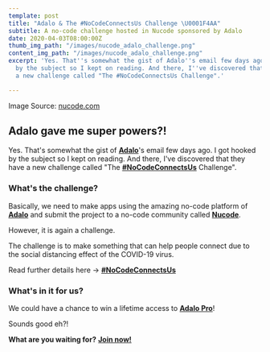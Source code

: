 ```yaml
---
template: post
title: "Adalo & The #NoCodeConnectsUs Challenge \U0001F4AA"
subtitle: A no-code challenge hosted in Nucode sponsored by Adalo
date: 2020-04-03T08:00:00Z
thumb_img_path: "/images/nucode_adalo_challenge.png"
content_img_path: "/images/nucode_adalo_challenge.png"
excerpt: 'Yes. That''s somewhat the gist of Adalo''s email few days ago. I got hooked
  by the subject so I kept on reading. And there, I''ve discovered that they have
  a new challenge called "The #NoCodeConnectsUs Challenge".'

---
```

Image Source: [nucode.com](https://www.nucode.co/challenge/the-nocodeconnectsus-challenge-1585655164419x599472269787660300)

## Adalo gave me super powers?!

Yes. That's somewhat the gist of [**Adalo**](https://www.adalo.com/)'s email few days ago. I got hooked by the subject so I kept on reading. And there, I've discovered that they have a new challenge called "The [**#NoCodeConnectsUs**](https://www.nucode.co/challenge/the-nocodeconnectsus-challenge-1585655164419x599472269787660300) Challenge".

### What's the challenge?

Basically, we need to make apps using the amazing no-code platform of [**Adalo**](https://www.adalo.com/our-story) and submit the project to a no-code community called [**Nucode**](https://www.nucode.co/).

However, it is again a challenge.

The challenge is to make something that can help people connect due to the social distancing effect of the COVID-19 virus.

Read further details here -> [**#NoCodeConnectsUs**](https://www.nucode.co/challenge/the-nocodeconnectsus-challenge-1585655164419x599472269787660300)

### What's in it for us?

We could have a chance to win a lifetime access to [**Adalo Pro**](https://www.adalo.com/pricing)!

Sounds good eh?!

**What are you waiting for?** [**Join now!**](https://www.nucode.co/challenge/the-nocodeconnectsus-challenge-1585655164419x599472269787660300)